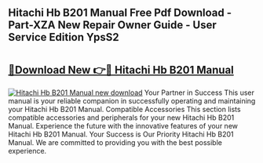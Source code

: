 ## Hitachi Hb B201 Manual Free Pdf Download - Part-XZA New Repair Owner Guide - User Service Edition YpsS2

# <h2><a href="http://bc2024.oget.top/?id=Hitachi+Hb+B201+Manual">🔗Download New 👉🔴 Hitachi Hb B201 Manual</a></h2>

[![Hitachi Hb B201 Manual new download](https://i.imgur.com/5g1atiW.png)](http://bc2024.oget.top/?id=Hitachi+Hb+B201+Manual)
Your Partner in Success This user manual is your reliable companion in successfully operating and maintaining your Hitachi Hb B201 Manual. Compatible Accessories This section lists compatible accessories and peripherals for your new Hitachi Hb B201 Manual. Experience the future with the innovative features of your new Hitachi Hb B201 Manual. Your Success is Our Priority Hitachi Hb B201 Manual. We are committed to providing you with the best possible experience.
